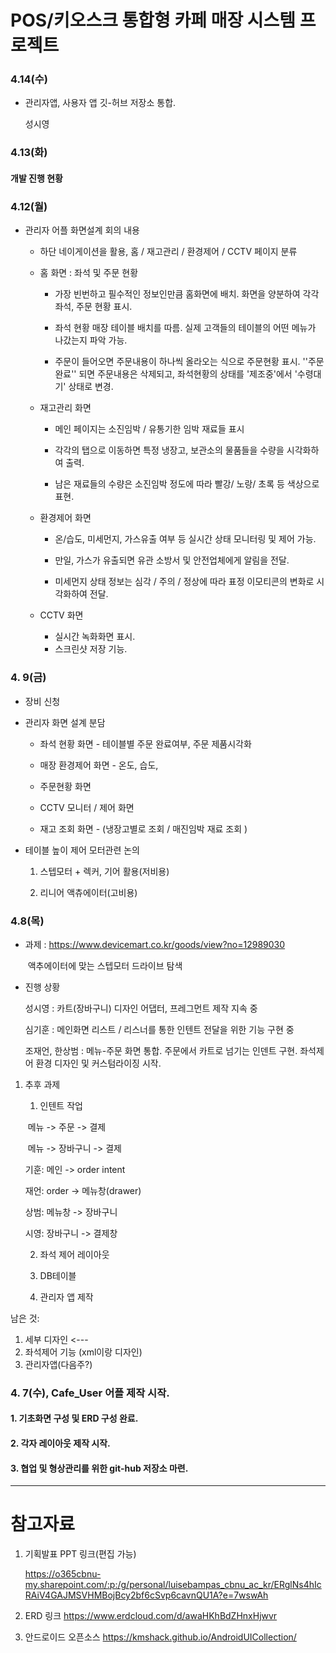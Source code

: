 #  POS/키오스크 통합형 카페 매장 시스템 프로젝트

### 4.14(수)

- 관리자앱, 사용자 앱  깃-허브 저장소 통합.

  성시영



### 4.13(화)

#### 개발 진행 현황 









### 4.12(월) 

- 관리자 어플 화면설계 회의 내용

  - 하단 네이게이션을 활용, 홈 / 재고관리 / 환경제어 / CCTV 페이지 분류

  - 홈 화면 : 좌석 및 주문 현황

    - 가장 빈번하고 필수적인 정보인만큼 홈화면에 배치. 화면을 양분하여 각각 좌석, 주문 현황 표시.

    - 좌석 현황 매장 테이블 배치를 따름. 실제 고객들의 테이블의 어떤 메뉴가 나갔는지 파악 가능.

    -   주문이 들어오면 주문내용이 하나씩 올라오는 식으로 주문현황 표시. ''주문완료'' 되면 주문내용은 삭제되고, 좌석현황의 상태를 '제조중'에서 '수령대기' 상태로 변경.

      

  - 재고관리 화면

    - 메인 페이지는 소진임박 / 유통기한 임박 재료들 표시

    - 각각의 탭으로 이동하면 특정 냉장고, 보관소의 물품들을 수량을 시각화하여 출력.

    - 남은 재료들의 수량은 소진임박 정도에 따라 빨강/ 노랑/ 초록 등 색상으로 표현. 

      

  - 환경제어 화면

    - 온/습도, 미세먼지, 가스유출 여부 등 실시간 상태 모니터링 및 제어 가능.

    - 만일, 가스가 유출되면 유관 소방서 및 안전업체에게 알림을 전달.

    - 미세먼지 상태 정보는 심각 / 주의 / 정상에 따라 표정 이모티콘의 변화로 시각화하여 전달. 

      

  - CCTV 화면
    - 실시간 녹화화면 표시. 
    - 스크린샷 저장 기능. 



### 4. 9(금)

 - 장비 신청

   

 - 관리자 화면 설계 분담

   - 좌석 현황 화면 - 테이블별 주문 완료여부, 주문 제품시각화

   - 매장 환경제어 화면 - 온도, 습도, 

   - 주문현황 화면

   - CCTV 모니터 / 제어 화면

   - 재고 조회 화면 - (냉장고별로 조회 / 매진임박 재료 조회 )

     

- 테이블 높이 제어 모터관련 논의

  1) 스텝모터 + 렉커, 기어 활용(저비용)

  2) 리니어 액츄에이터(고비용)







### 4.8(목)

- 과제 : https://www.devicemart.co.kr/goods/view?no=12989030

  ​		   액추에이터에 맞는 스텝모터 드라이브 탐색

- 진행 상황

  성시영 : 카트(장바구니) 디자인 어댑터, 프레그먼트 제작 지속 중

  심기훈 :  메인화면 리스트 / 리스너를 통한 인텐트 전달을 위한 기능 구현 중

  조재언, 한상범 : 메뉴-주문 화면 통합. 주문에서 카트로 넘기는 인덴트 구현. 좌석제어 환경 디자인 및 커스텀라이징 시작.  



1. 추후 과제

   1) 인텐트 작업 

   ​     메뉴 -> 주문 -> 결제

   ​     메뉴 -> 장바구니 -> 결제

   기훈: 메인 -> order intent

   재언: order -> 메뉴창(drawer)

   상범: 메뉴창 -> 장바구니

   시영: 장바구니 -> 결제창

   

   2) 좌석 제어 레이아웃 

   3) DB테이블 

   4) 관리자 앱 제작



남은 것: 
1) 세부 디자인  <---
2) 좌석제어 기능 (xml이랑 디자인)
3) 관리자앱(다음주?)





###  4. 7(수), Cafe_User 어플 제작 시작.

#### 	1. 기초화면 구성 및 ERD 구성 완료.

#### 	2. 각자 레이아웃 제작 시작.

#### 	3. 협업 및 형상관리를 위한 git-hub 저장소 마련.



___

# 참고자료



1. 기획발표 PPT 링크(편집 가능)

   https://o365cbnu-my.sharepoint.com/:p:/g/personal/luisebampas_cbnu_ac_kr/ERglNs4hIcRAiV4GAJMSVHMBojBcy2bf6cSvp6cavnQU1A?e=7wswAh

2. ERD 링크 https://www.erdcloud.com/d/awaHKhBdZHnxHjwvr
3. 안드로이드 오픈소스 https://kmshack.github.io/AndroidUICollection/